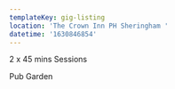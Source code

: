 ```yaml
---
templateKey: gig-listing
location: 'The Crown Inn PH Sheringham '
datetime: '1630846854'
---
```

2 x 45 mins Sessions

Pub Garden